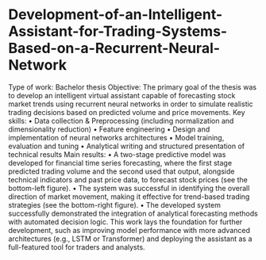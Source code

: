 # Development-of-an-Intelligent-Assistant-for-Trading-Systems-Based-on-a-Recurrent-Neural-Network

Type of work: Bachelor thesis
Objective: The primary goal of the thesis was to develop an intelligent virtual assistant capable of forecasting stock market trends using recurrent neural networks in order to simulate realistic trading decisions based on predicted volume and price movements.
Key skills:
•	Data collection & Preprocessing (including normalization and dimensionality reduction)
•	Feature engineering
•	Design and implementation of neural networks architectures
•	Model training, evaluation and tuning
•	Analytical writing and structured presentation of technical results
Main results: 
•	A two-stage predictive model was developed for financial time series forecasting, where the first stage predicted trading volume and the second used that output, alongside technical indicators and past price data, to forecast stock prices (see the bottom-left figure).
•	The system was successful in identifying the overall direction of market movement, making it effective for trend-based trading strategies (see the bottom-right figure).
•	The developed system successfully demonstrated the integration of analytical forecasting methods with automated decision logic. This work lays the foundation for further development, such as improving model performance with more advanced architectures (e.g., LSTM or Transformer) and deploying the assistant as a full-featured tool for traders and analysts.
